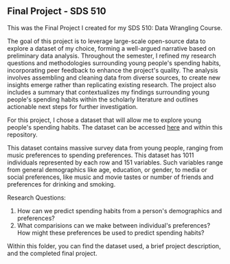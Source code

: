## Final Project - SDS 510

This was the Final Project I created for my SDS 510: Data Wrangling Course.

The goal of this project is to leverage large-scale open-source data to explore a dataset of my choice, forming a well-argued narrative based on preliminary data analysis. Throughout the semester, I refined my research questions and methodologies surrounding young people's spending habits, incorporating peer feedback to enhance the project's quality. The analysis involves assembling and cleaning data from diverse sources, to create new insights emerge rather than replicating existing research. The project also includes a summary that contextualizes my findings surrounding young people's spending habits within the scholarly literature and outlines actionable next steps for further investigation.

For this project, I chose a dataset that will allow me to explore young people's spending habits. The dataset can be accessed [here](https://github.com/harsh543/Young-People-Survey-Dataset_Spending-Habits/blob/master/data/responses.csv) and within this repository. 

This dataset contains massive survey data from young people, ranging from music preferences to spending preferences. This dataset has 1011 individuals represented by each row and 151 variables. Such variables range from general demographics like age, education, or gender, to media or social preferences, like music and movie tastes or number of friends and preferences for drinking and smoking.

Research Questions:
1) How can we predict spending habits from a person's demographics and preferences?
2) What comparisions can we make between individual's preferences? How might these preferences be used to predict spending habits?

Within this folder, you can find the dataset used, a brief project description, and the completed final project.
